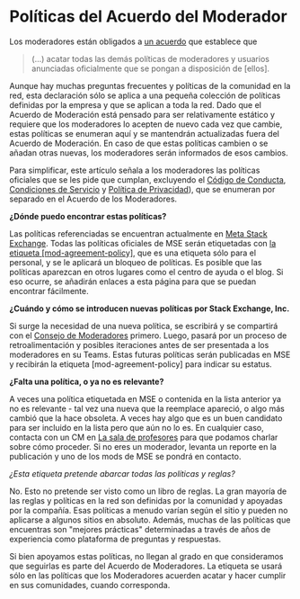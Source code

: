 # Políticas del Acuerdo del Moderador

Los moderadores están obligados a [un acuerdo](/legal/moderator-agreement) que establece que

> (...) acatar todas las demás políticas de moderadores y usuarios anunciadas oficialmente que se pongan a disposición de [ellos].

Aunque hay muchas preguntas frecuentes y políticas de la comunidad en la red, esta declaración sólo se aplica a una pequeña colección de políticas definidas por la empresa y que se aplican a toda la red. Dado que el Acuerdo de Moderación está pensado para ser relativamente estático y requiere que los moderadores lo acepten de nuevo cada vez que cambie, estas políticas se enumeran aquí y se mantendrán actualizadas fuera del Acuerdo de Moderación. En caso de que estas políticas cambien o se añadan otras nuevas, los moderadores serán informados de esos cambios.

Para simplificar, este artículo señala a los moderadores las políticas oficiales que se les pide que cumplan, excluyendo el [Código de Conducta](/conduct), [Condiciones de Servicio](/legal/terms-of-service) y [Política de Privacidad](/legal/privacy-policy)), que se enumeran por separado en el Acuerdo de los Moderadores. 

**¿Dónde puedo encontrar estas políticas?**

Las políticas referenciadas se encuentran actualmente en [Meta Stack Exchange](https://meta.stackexchange.com/). Todas las políticas oficiales de MSE serán etiquetadas con [la etiqueta [mod-agreement-policy]](https://meta.stackexchange.com/questions/tagged/mod-agreement-policy), que es una etiqueta sólo para el personal, y se le aplicará un bloqueo de políticas. Es posible que las políticas aparezcan en otros lugares como el centro de ayuda o el blog. Si eso ocurre, se añadirán enlaces a esta página para que se puedan encontrar fácilmente.

**¿Cuándo y cómo se introducen nuevas políticas por Stack Exchange, Inc.**

Si surge la necesidad de una nueva política, se escribirá y se compartirá con el [Consejo de Moderadores][1] primero. Luego, pasará por un proceso de retroalimentación y posibles iteraciones antes de ser presentada a los moderadores en su Teams. Estas futuras políticas serán publicadas en MSE y recibirán la etiqueta [mod-agreement-policy] para indicar su estatus.

**¿Falta una política, o ya no es relevante?**

A veces una política etiquetada en MSE o contenida en la lista anterior ya no es relevante - tal vez una nueva que la reemplace apareció, o algo más cambió que la hace obsoleta. A veces hay algo que es un buen candidato para ser incluido en la lista pero que aún no lo es. En cualquier caso, contacta con un CM en [La sala de profesores](https://chat.meta.stackexchange.com/rooms/info/1399/the-teachers-lounge) para que podamos charlar sobre cómo proceder. Si no eres un moderador, levanta un reporte en la publicación y uno de los mods de MSE se pondrá en contacto.

*¿Esta etiqueta pretende abarcar todas las políticas y reglas?*

No. Esto no pretende ser visto como un libro de reglas. La gran mayoría de las reglas y políticas en la red son definidas por la comunidad y apoyadas por la compañía. Esas políticas a menudo varían según el sitio y pueden no aplicarse a algunos sitios en absoluto. Además, muchas de las políticas que encuentras son "mejores prácticas" determinadas a través de años de experiencia como plataforma de preguntas y respuestas. 

Si bien apoyamos estas políticas, no llegan al grado en que consideramos que seguirlas es parte del Acuerdo de Moderadores. La etiqueta se usará sólo en las políticas que los Moderadores acuerden acatar y hacer cumplir en sus comunidades, cuando corresponda. 


  [1]: https://meta.stackexchange.com/questions/347104/introducing-the-moderator-council-and-its-first-pro-tempore-representatives
